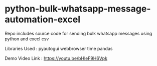# python-bulk-whatsapp-message-automation-excel
Repo includes source code for sending bulk whatsapp messages using python and execl csv

Libraries Used :
pyautogui 
webbrowser 
time
pandas 

Demo Video Link :
https://youtu.be/bHleF9H6Vpk
